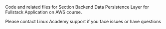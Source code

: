 Code and related files for Section Backend Data Persistence Layer for Fullstack Application on AWS course.

Please contact Linux Academy support if you face issues or have questions
